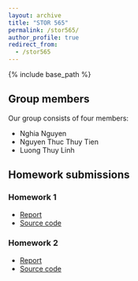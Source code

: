 ```yaml
---
layout: archive
title: "STOR 565"
permalink: /stor565/
author_profile: true
redirect_from:
  - /stor565
---
```


{% include base_path %}

## Group members
Our group consists of four members:
* Nghia Nguyen
* Nguyen Thuc Thuy Tien
* Luong Thuy Linh

## Homework submissions
### Homework 1
* [Report](Files/STOR_565/Homework_1/paper1.pdf)
* [Source code](Files/STOR_565/Homework_1/paper1.pdf)
### Homework 2
* [Report](Files/STOR_565/Homework_2/paper2.pdf)
* [Source code](Files/STOR_565/Homework_2/paper2.pdf)
